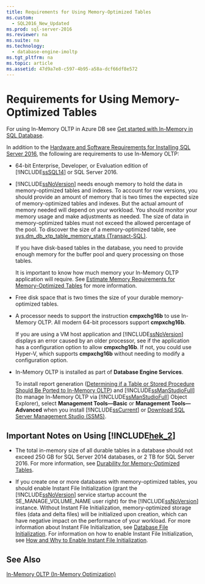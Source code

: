 ```yaml
---
title: Requirements for Using Memory-Optimized Tables
ms.custom: 
  - SQL2016_New_Updated
ms.prod: sql-server-2016
ms.reviewer: na
ms.suite: na
ms.technology: 
  - database-engine-imoltp
ms.tgt_pltfrm: na
ms.topic: article
ms.assetid: 47d9a7e8-c597-4b95-a58a-dcf66df8e572
---
```

# Requirements for Using Memory-Optimized Tables
  For using In\-Memory OLTP in Azure DB see [Get started with In\-Memory in SQL Database](http://azure.microsoft.com/documentation/articles/sql-database-in-memory/).  
  
 In addition to the [Hardware and Software Requirements for Installing SQL Server 2016](../../Topics/TopicNameNotContainA/Hardware-and-Software-Requirements-for-Installing-SQL-Server-2016.md), the following are requirements to use In\-Memory OLTP:  
  
-   64\-bit Enterprise, Developer, or Evaluation edition of [!INCLUDE[ssSQL14](../../Token/Other/ssSQL14_md.md)] or SQL Server 2016.  
  
-   [!INCLUDE[ssNoVersion](../../Token/Other/ssNoVersion_md.md)] needs enough memory to hold the data in memory\-optimized tables and indexes. To account for row versions, you should provide an amount of memory that is two times the expected size of memory\-optimized tables and indexes. But the actual amount of memory needed will depend on your workload. You should monitor your memory usage and make adjustments as needed. The size of data in memory\-optimized tables must not exceed the allowed percentage of the pool. To discover the size of a memory\-optimized table, see [sys.dm_db_xtp_table_memory_stats &#40;Transact-SQL&#41;](../Topic/sys.dm_db_xtp_table_memory_stats%20\(Transact-SQL\).md).  
  
     If you have disk\-based tables in the database, you need to provide enough memory for the buffer pool and query processing on those tables.  
  
     It is important to know how much memory your In\-Memory OLTP application will require. See [Estimate Memory Requirements for Memory-Optimized Tables](../../Topics/TopicNameNotContainA/Estimate-Memory-Requirements-for-Memory-Optimized-Tables.md) for more information.  
  
-   Free disk space that is two times the size of your durable memory\-optimized tables.  
  
-   A processor needs to support the instruction **cmpxchg16b** to use In\-Memory OLTP. All modern 64\-bit processors support **cmpxchg16b**.  
  
     If you are using a VM host application and [!INCLUDE[ssNoVersion](../../Token/Other/ssNoVersion_md.md)] displays an error caused by an older processor, see if the application has a configuration option to allow **cmpxchg16b**. If not, you could use Hyper\-V, which supports **cmpxchg16b** without needing to modify a configuration option.  
  
-   In\-Memory OLTP is installed as part of **Database Engine Services**.  
  
     To install report generation \([Determining if a Table or Stored Procedure Should Be Ported to In-Memory OLTP](../../Topics/TopicNameContainA/Determining-if-a-Table-or-Stored-Procedure-Should-Be-Ported-to-In-Memory-OLTP.md)\) and [!INCLUDE[ssManStudioFull](../../Token/Other/ssManStudioFull_md.md)] \(to manage In\-Memory OLTP via [!INCLUDE[ssManStudioFull](../../Token/Other/ssManStudioFull_md.md)] Object Explorer\), select **Management Tools—Basic** or **Management Tools—Advanced** when you install [!INCLUDE[ssCurrent](../../Token/Other/ssCurrent_md.md)] or [Download SQL Server Management Studio \(SSMS\)](https://msdn.microsoft.com/library/mt238290.aspx).  
  
## Important Notes on Using [!INCLUDE[hek_2](../../Token/Other/hek_2_md.md)]  
  
-   The total in\-memory size of all durable tables in a database should not exceed 250 GB for SQL Server 2014 databases, or 2 TB for SQL Server 2016. For more information, see [Durability for Memory-Optimized Tables](../../Topics/TopicNameNotContainA/Durability-for-Memory-Optimized-Tables.md).  
  
-   If you create one or more databases with memory\-optimized tables, you should enable Instant File Initialization \(grant the [!INCLUDE[ssNoVersion](../../Token/Other/ssNoVersion_md.md)] service startup account the SE\_MANAGE\_VOLUME\_NAME user right\) for the [!INCLUDE[ssNoVersion](../../Token/Other/ssNoVersion_md.md)] instance. Without Instant File Initialization, memory\-optimized storage files \(data and delta files\) will be initialized upon creation, which can have negative impact on the performance of your workload. For more information about Instant File Initialization, see [Database File Initialization](http://msdn.microsoft.com/library/ms175935\(SQL.105\).aspx). For information on how to enable Instant File Initialization, see [How and Why to Enable Instant File Initialization](http://blogs.msdn.com/b/sql_pfe_blog/archive/2009/12/23/how-and-why-to-enable-instant-file-initialization.aspx).  
  
## See Also  
 [In-Memory OLTP &#40;In-Memory Optimization&#41;](../../Topics/TopicNameNotContainA/In-Memory-OLTP--In-Memory-Optimization-.md)  
  
  
